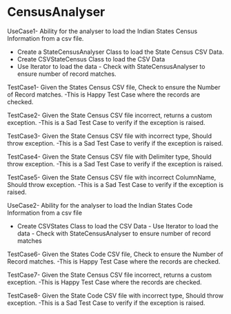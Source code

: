 # CensusAnalyser

UseCase1- Ability for the analyser to load the Indian States Census Information from a csv file.
- Create a StateCensusAnalyser Class to load the State Census CSV Data.
- Create CSVStateCensus Class to load the CSV Data
- Use Iterator to load the data - Check with StateCensusAnalyser to ensure number of record matches.

TestCase1- Given the States Census CSV file, Check to ensure the Number of Record matches.
-This is Happy Test Case where the records are checked.

TestCase2- Given the State Census CSV file incorrect, returns a custom exception. 
-This is a Sad Test Case to verify if the exception is raised.

TestCase3- Given the State Census CSV file with incorrect type, Should throw exception. 
-This is a Sad Test Case to verify if the exception is raised.

TestCase4- Given the State Census CSV file with Delimiter type, Should throw exception.
-This is a Sad Test Case to verify if the exception is raised.

TestCase5- Given the State Census CSV file with incorrect ColumnName, Should throw exception.
-This is a Sad Test Case to verify if the exception is raised.

UseCase2- Ability for the analyser to load the Indian States Code Information from a csv file 
- Create CSVStates Class to load the CSV Data - Use Iterator to load the data - Check with StateCensusAnalyser to ensure
number of record matches

TestCase6- Given the States Code CSV file, Check to ensure the Number of Record matches.
-This is Happy Test Case where the records are checked.

TestCase7- Given the State Census CSV file incorrect, returns a custom exception.
-This is Happy Test Case where the records are checked.

TestCase8- Given the State Code CSV file with incorrect type, Should throw exception.
-This is a Sad Test Case to verify if the exception is raised.
